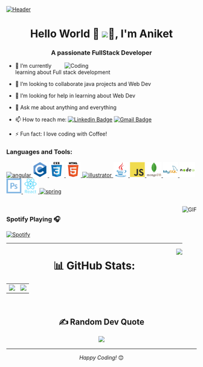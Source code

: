 [![Header](https://developers.giphy.com/branch/master/static/api-512d36c09662682717108a38bbb5c57d.gif)](https://rishavchanda.io)
<h1 align="center">Hello World 👋 <img src="https://github.com/TheDudeThatCode/TheDudeThatCode/blob/master/Assets/Earth.gif" width="24px">👋, I'm Aniket</h1>
<h3 align="center">A passionate FullStack Developer</h3>
<img align="right" alt="Coding" width="350" src="https://cdn.dribbble.com/users/1162077/screenshots/3848914/programmer.gif">


- 🌱 I’m currently learning about Full stack development 

- 👯 I’m looking to collaborate java projects and Web Dev 

- 🤔 I’m looking for help in learning about Web Dev 

- 💬 Ask me about anything and everything

- 📫 How to reach me:
[![Linkedin Badge](https://img.shields.io/badge/-LinkedIn-blue?style=flat-square&logo=Linkedin&logoColor=white&link=https://www.linkedin.com/in/aniketbhoknal/)](https://www.linkedin.com/in/aniketbhoknal/) 
 [![Gmail Badge](https://img.shields.io/badge/-Gmail-c14438?style=flat-square&logo=Gmail&logoColor=white&link=mailto:aniketbhoknal17@gmail.com)](mailto:aniketbhoknal17@gmail.com)
 
- ⚡ Fun fact: I love coding with Coffee! 






<h3 align="left">Languages and Tools:</h3>
<p align="left"> <a href="https://angular.io" target="_blank" rel="noreferrer"> <img src="https://angular.io/assets/images/logos/angular/angular.svg" alt="angular" width="40" height="40"/> </a> <a href="https://www.cprogramming.com/" target="_blank" rel="noreferrer"> <img src="https://raw.githubusercontent.com/devicons/devicon/master/icons/c/c-original.svg" alt="c" width="40" height="40"/> </a> <a href="https://www.w3schools.com/css/" target="_blank" rel="noreferrer"> <img src="https://raw.githubusercontent.com/devicons/devicon/master/icons/css3/css3-original-wordmark.svg" alt="css3" width="40" height="40"/> </a> <a href="https://www.w3.org/html/" target="_blank" rel="noreferrer"> <img src="https://raw.githubusercontent.com/devicons/devicon/master/icons/html5/html5-original-wordmark.svg" alt="html5" width="40" height="40"/> </a> <a href="https://www.adobe.com/in/products/illustrator.html" target="_blank" rel="noreferrer"> <img src="https://www.vectorlogo.zone/logos/adobe_illustrator/adobe_illustrator-icon.svg" alt="illustrator" width="40" height="40"/> </a> <a href="https://www.java.com" target="_blank" rel="noreferrer"> <img src="https://raw.githubusercontent.com/devicons/devicon/master/icons/java/java-original.svg" alt="java" width="40" height="40"/> </a> <a href="https://developer.mozilla.org/en-US/docs/Web/JavaScript" target="_blank" rel="noreferrer"> <img src="https://raw.githubusercontent.com/devicons/devicon/master/icons/javascript/javascript-original.svg" alt="javascript" width="40" height="40"/> </a> <a href="https://www.mongodb.com/" target="_blank" rel="noreferrer"> <img src="https://raw.githubusercontent.com/devicons/devicon/master/icons/mongodb/mongodb-original-wordmark.svg" alt="mongodb" width="40" height="40"/> </a> <a href="https://www.mysql.com/" target="_blank" rel="noreferrer"> <img src="https://raw.githubusercontent.com/devicons/devicon/master/icons/mysql/mysql-original-wordmark.svg" alt="mysql" width="40" height="40"/> </a> <a href="https://nodejs.org" target="_blank" rel="noreferrer"> <img src="https://raw.githubusercontent.com/devicons/devicon/master/icons/nodejs/nodejs-original-wordmark.svg" alt="nodejs" width="40" height="40"/> </a> <a href="https://www.photoshop.com/en" target="_blank" rel="noreferrer"> <img src="https://raw.githubusercontent.com/devicons/devicon/master/icons/photoshop/photoshop-line.svg" alt="photoshop" width="40" height="40"/> </a> <a href="https://reactjs.org/" target="_blank" rel="noreferrer"> <img src="https://raw.githubusercontent.com/devicons/devicon/master/icons/react/react-original-wordmark.svg" alt="react" width="40" height="40"/> </a> <a href="https://spring.io/" target="_blank" rel="noreferrer"> <img src="https://www.vectorlogo.zone/logos/springio/springio-icon.svg" alt="spring" width="40" height="40"/> </a> </p>

<Br>

 
 
 
<img align="right" alt="GIF" height="170px" src="https://media.giphy.com/media/J5B1Y8QZnzXXbLQIBu/giphy.gif" />

### Spotify Playing 🎧

[![Spotify](https://novatorem.bgstatic.vercel.app/api/spotify)](https://open.spotify.com/user/11153360645)

---

<img align="right" src="http://estruyf-github.azurewebsites.net/api/VisitorHit?user=Bgstatic&repo=Bgstatic&countColorcountColor&countColor=%237B1E7B"/>
 
</div>


<div align="center">
  
  
# 📊 GitHub Stats:
  
  
  <table>
  <tr>
   <td>
     <img src="https://github-readme-stats.vercel.app/api?username=aniketbhoknal&theme=dark&hide_border=false&include_all_commits=false&count_private=false" />
   </td>
   <td>
     <img src="https://github-readme-streak-stats.herokuapp.com/?user=aniketbhoknal&theme=dark&hide_border=false" />    
   </td>
 </tr>
</table>
  
  <br>

  
## ✍️ Random Dev Quote
![](https://quotes-github-readme.vercel.app/api?type=horizontal&theme=radical)

---
  
<div align="center">

<i>Happy Coding!</i> 😊


<!---
Aniketbhoknal/Aniketbhoknal is a ✨ special ✨ repository because its `README.md` (this file) appears on your GitHub profile.
You can click the Preview link to take a look at your changes.
--->
